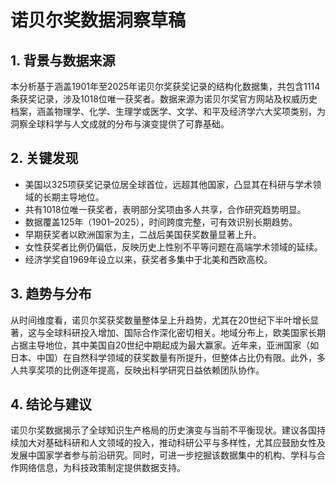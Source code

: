 # 诺贝尔奖数据洞察草稿

## 1. 背景与数据来源  
本分析基于涵盖1901年至2025年诺贝尔奖获奖记录的结构化数据集，共包含1114条获奖记录，涉及1018位唯一获奖者。数据来源为诺贝尔奖官方网站及权威历史档案，涵盖物理学、化学、生理学或医学、文学、和平及经济学六大奖项类别，为洞察全球科学与人文成就的分布与演变提供了可靠基础。

## 2. 关键发现  
- 美国以325项获奖记录位居全球首位，远超其他国家，凸显其在科研与学术领域的长期主导地位。  
- 共有1018位唯一获奖者，表明部分奖项由多人共享，合作研究趋势明显。  
- 数据覆盖125年（1901–2025），时间跨度完整，可有效识别长期趋势。  
- 早期获奖者以欧洲国家为主，二战后美国获奖数量显著上升。  
- 女性获奖者比例仍偏低，反映历史上性别不平等问题在高端学术领域的延续。  
- 经济学奖自1969年设立以来，获奖者多集中于北美和西欧高校。

## 3. 趋势与分布  
从时间维度看，诺贝尔奖获奖数量整体呈上升趋势，尤其在20世纪下半叶增长显著，这与全球科研投入增加、国际合作深化密切相关。地域分布上，欧美国家长期占据主导地位，其中美国自20世纪中期起成为最大赢家。近年来，亚洲国家（如日本、中国）在自然科学领域的获奖数量有所提升，但整体占比仍有限。此外，多人共享奖项的比例逐年提高，反映出科学研究日益依赖团队协作。

## 4. 结论与建议  
诺贝尔奖数据揭示了全球知识生产格局的历史演变与当前不平衡现状。建议各国持续加大对基础科研和人文领域的投入，推动科研公平与多样性，尤其应鼓励女性及发展中国家学者参与前沿研究。同时，可进一步挖掘该数据集中的机构、学科与合作网络信息，为科技政策制定提供数据支持。